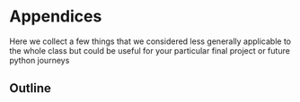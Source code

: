 # Appendices

Here we collect a few things that we considered less generally applicable to the whole class but could be useful for your particular final project or future python journeys

## Outline

> ```{tableofcontents}
> ```